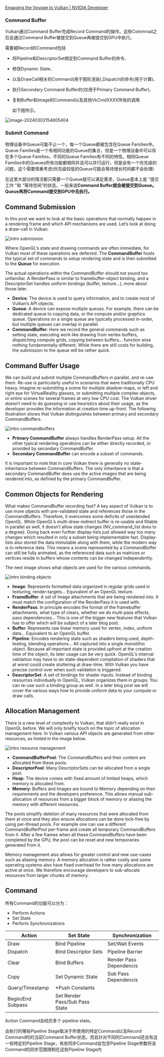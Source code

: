 [Engaging the Voyage to Vulkan | NVIDIA Developer](https://developer.nvidia.com/engaging-voyage-vulkan#)

### Command Buffer

Vulkan通过Command Buffer完成Record Command的操作。这些Commnad之后会通过Command Buffer被提交到Queue再被提交到GPU中执行。

需要被Record的Command包括

- 将Pipeline和DescriptorSet绑定到Command Buffer的命令、

- 修改Dynamic State、

- 以及DrawCall相关的Command(用于图形渲染),Dispatch的命令(用于计算)、

- 执行Secondary Command Buffer的(仅用于Primary Command Buffer)、

- 复制Buffer和Image的Command以及其他VkCmdXXXX所有的调用

  如下图所示。

![image-20240303154605404](figures/image-20240303154605404.png)

### Submit Command

物理设备中Queue可能不止一个，每一个Queue都被包含在Queue Families中。Queue Families是一个有相同功能的Queue的集合，但是一个物理设备中可以存在多个Queue Families，不同的Queue Families有不同的特性。相同Queue Families中的Queues所有功能都相同并且可以并行运行，但是会有一个优先级的问题，这个需要慎重考虑(优先级较低的Queue可能会等待很长时间都不会处理)

在这里大部分的情况都只需要一个Queue就可以满足需求，Queue基本上是 "提交工作 "和 "等待空闲”的状态。一般来说**Command Buffer就会被提交到Queue。Queue再将Command提交到GPU中去执行。**

## Command Submission

In this post we want to look at the basic operations that normally happen in a rendering frame and which API mechanisms are used. Let’s look at doing a draw-call in Vulkan.

![intro submission](figures/vulkan_intro_submission.png)

Where OpenGL’s state and drawing commands are often immediate, for Vulkan most of these operations are deferred. The **CommandBuffer** hosts the typical set of commands to setup rendering state and is then submitted to the **Queue** for execution.

The actual operations within the CommandBuffer should not sound too unfamiliar. A RenderPass is similar to framebuffer-object binding, and a DescriptorSet handles uniform bindings (buffer, texture…), more about those later.

- **Device**: The device is used to query information, and to create most of Vulkan’s API objects.
- **Queue**: A device can expose multiple queues. For example, there can be dedicated queue to copying data, or the compute and/or graphics queue. Operations on a single queue are typically processed in-order, but multiple queues can overlap in parallel.
- **CommandBuffer**: Here we record the general commands such as setting state, executing work like drawing from vertex-buffers, dispatching compute grids, copying between buffers… function wise nothing fundamentally different. While there are still costs for building, the submission to the queue will be rather quick.

## Command Buffer Usage

We can build and submit multiple CommandBuffers in parallel, and re-use them. Re-use is particularly useful in scenarios that were traditionally CPU heavy. Imagine re-submitting a scene for multiple shadow-maps, or left and right eye for VirtualReality glasses, or submitting multiple complex objects, or entire scenes for several frames at very low CPU cost. The Vulkan driver doesn’t need to do guessing or use heuristics about their usage, as the developer provides the information at creation time up-front. The following illustration shows that Vulkan distinguishes between primary and secondary CommandBuffers.

![intro commandbuffers](figures/vulkan_intro_commandbuffers.png)

- **Primary CommandBuffer** always handles RenderPass setup. All the other typical rendering operations can be either directly recorded, or provided by secondary CommandBuffer.
- **Secondary CommandBuffer** can encode a subset of commands.

It is important to note that in core Vulkan there is generally no state-inheritance between CommandBuffers. The only inheritance is that a secondary CommandBuffer does use the active images that are being rendered into, as defined by the primary CommandBuffer.

## Common Objects for Rendering

What makes CommandBuffer recording fast? A key aspect of Vulkan is to use more objects with pre-validated state and references those in the CommandBuffers. Therefore, it overcomes some deficits of unextended OpenGL. While OpenGL’s multi-draw-indirect buffer is re-usable and fillable in parallel as well, it doesn’t allow state changes (NV_command_list does to a degree). Going back even further display-lists just allowed way too many changes which resulted in only a subset being implementable fast. Display-lists also stored the data immutable along with them, while the modern way is to reference data. This means a scene represented by a CommandBuffer can still be fully animated, as the referenced data such as matrices or vertices reside in buffers whose contents can be changed independently.

The next image shows what objects are used for the various commands.

![intro binding objects](figures/vulkan_intro_objects.png)

- **Image**: Represents formatted data organized in regular grids used in texturing, render-targets… Equivalent of an OpenGL texture.
- **FrameBuffer**: A set of Image attachments that are being rendered into. It must match the configuration of the RenderPass it is used with.
- **RenderPass**: In principle encodes the format of the framebuffer attachments, what type of clears, whether we do multi-pass effects, pass dependencies… This is one of the bigger new features that Vulkan has to offer which will be subject of a later blog post.
- **Buffer**: Represents raw linear memory used for vertex, index, uniform data… Equivalent to an OpenGL buffer.
- **Pipeline**: Encodes rendering state such as shaders being used, depth-testing, blending operations… All captured into a single monolithic object. Because all important state is provided upfront at the creation time of the object, its later usage can be very quick. OpenGL’s internal validation may have to do state-dependent compilation of shaders that at worst could create stuttering at draw-time. With Vulkan you have precise control over when such validation is triggered.
- **DescriptorSet**: A set of bindings for shader inputs. Instead of binding resources individually in OpenGL, Vulkan organizes them in groups. You can re-use such a binding group as well. In a later blog post we will cover the various ways how to provide uniform data to your compute or draw calls.

## Allocation Management

There is a new level of complexity to Vulkan, that didn’t really exist in OpenGL before. We will only briefly touch on the topic of allocation management here. In Vulkan various API objects are generated from other resources, as hinted in the image below.

![intro resource management](figures/vulkan_intro_management.png)

- **CommandBufferPool**: The CommandBuffers and their content are allocated from these pools.
- **DescriptorPool**: Many DescriptorSets can be allocated from a single pool.
- **Heap**: The device comes with fixed amount of limited heaps, which memory is allocated from.
- **Memory**: Buffers and Images are bound to Memory depending on their requirements and the developers preference. This allows manual sub-allocation of resources from a bigger block of memory or aliasing the memory with different resources.

The pools simplify deletion of many resources that were allocated from them at once and they also ensure allocations can be done lock-free by using per-thread pools. For example one can use a different CommandBufferPool per-frame and create all temporary CommandBuffers from it. After a few frames when all these CommandBuffers have been completed by the GPU, the pool can be reset and new temporaries generated from it.

Memory management also allows for greater control and new use-cases such as aliasing memory. A memory allocation is rather costly and some operating systems also have fixed overhead for how many allocations are active at once. We therefore encourage developers to sub-allocate resources from larger chunks of memory.

## Command

所有Command的功能可以分为：

- Perform Actions
- Set State
- Perform Synchronizations

| Action            | Set State                      | Synchronization         |
| ----------------- | ------------------------------ | ----------------------- |
| Draw              | Bind Pipeline                  | Set/Wait Events         |
| Dispatch          | Bind Descriptor Sets           | Pipeline Barrier        |
| Clear             | Bind Buffers                   | Render Pass Dependencis |
| Copy              | Set Dynamic State              | Sub Pass Dependencis    |
| Query/Timestamp   | *Push Constants                |                         |
| Begin/End Subpass | Set Render Pass/Sub Pass State |                         |

Action Command会经历多个 pipeline state。

会执行的哪些Pipeline Stage取决于所使用的特定Command以及Record Command时的当前Command Buffer状态。而且针对不同的Command还会有这一些特定的Pipeline Stage，有些同步Command会包含Pipeline Stage参数将该Command的同步范围限制在这些Pipeline Stage内